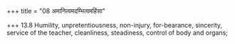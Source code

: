 +++
title = "08 अमानित्वमदम्भित्वमहिंसा"

+++
13.8 Humility, unpretentiousness, non-injury, for-bearance, sincerity,
service of the teacher, cleanliness, steadiness, control of body and
organs;
